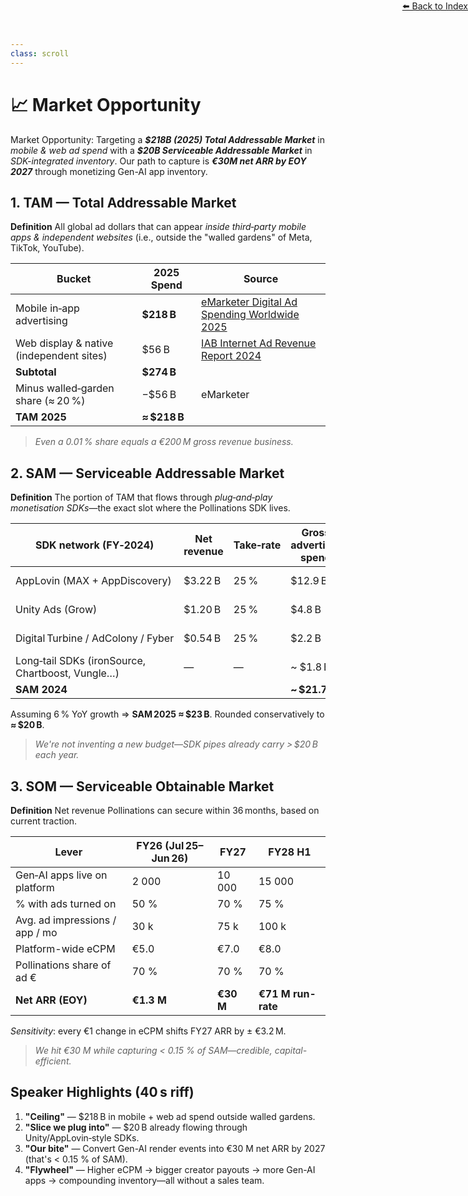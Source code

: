 ```yaml
---
class: scroll
---
```


<div style="text-align: right; position: absolute; top: 0; right: 0;">
<a href="/1">⬅️ Back to Index</a>
</div>

# 📈 **Market Opportunity**

<div class="bg-purple-100 p-1 pl-6 pr-6 rounded-lg border-l-4 border-purple-500 mb-6">
  <p class="text-purple-800">Market Opportunity: Targeting a <strong><em>$218B (2025) Total Addressable Market</em></strong> in <em>mobile & web ad spend</em> with a <strong><em>$20B Serviceable Addressable Market</em></strong> in <em>SDK-integrated inventory</em>. Our path to capture is <strong><em>€30M net ARR by EOY 2027</em></strong> through monetizing Gen-AI app inventory.</p>
</div>

## 1. TAM — Total Addressable Market

**Definition** All global ad dollars that can appear *inside third‑party mobile apps & independent websites* (i.e., outside the "walled gardens" of Meta, TikTok, YouTube).

| Bucket                                   | 2025 Spend    | Source                                                                    |
| ---------------------------------------- | ------------- | ------------------------------------------------------------------------- |
| Mobile in‑app advertising                | **\$218 B**   | [eMarketer Digital Ad Spending Worldwide 2025](https://www.emarketer.com) |
| Web display & native (independent sites) | \$56 B        | [IAB Internet Ad Revenue Report 2024](https://www.iab.com)                |
| **Subtotal**                             | **\$274 B**   |                                                                           |
| Minus walled‑garden share (≈ 20 %)       | −\$56 B       | eMarketer                                                                 |
| **TAM 2025**                             | **≈ \$218 B** |                                                                           |

> *Even a 0.01 % share equals a €200 M gross revenue business.*

## 2. SAM — Serviceable Addressable Market

**Definition** The portion of TAM that flows through *plug‑and‑play monetisation SDKs*—the exact slot where the Pollinations SDK lives.

| SDK network (FY‑2024)                            | Net revenue | Take‑rate | **Gross advertiser spend** | Source                                                  |
| ------------------------------------------------ | ----------- | --------- | -------------------------- | ------------------------------------------------------- |
| AppLovin (MAX + AppDiscovery)                    | \$3.22 B    | 25 %      | \$12.9 B                   | [AppLovin 2024 10‑K](https://investors.applovin.com)    |
| Unity Ads (Grow)                                 | \$1.20 B    | 25 %      | \$4.8 B                    | [Unity 2024 10‑K](https://investors.unity.com)          |
| Digital Turbine / AdColony / Fyber               | \$0.54 B    | 25 %      | \$2.2 B                    | [Digital Turbine 2024 10‑K](https://digitalturbine.com) |
| Long‑tail SDKs (ironSource, Chartboost, Vungle…) | —           | —         | \~ \$1.8 B                 | Analyst synthesis                                       |
| **SAM 2024**                                     |             |           | **\~ \$21.7 B**            |                                                         |

Assuming 6 % YoY growth ⇒ **SAM 2025 ≈ \$23 B**. Rounded conservatively to **≈ \$20 B**.

> *We're not inventing a new budget—SDK pipes already carry > \$20 B each year.*


## 3. SOM — Serviceable Obtainable Market

**Definition** Net revenue Pollinations can secure within 36 months, based on current traction.

| Lever                          | FY26 (Jul 25–Jun 26) | FY27      | FY28 H1            |
| ------------------------------ | -------------------- | --------- | ------------------ |
| Gen‑AI apps live on platform   | 2 000                | 10 000     | 15 000              |
| % with ads turned on           | 50 %                 | 70 %      | 75 %               |
| Avg. ad impressions / app / mo | 30 k                 | 75 k      | 100 k               |
| Platform-wide eCPM             | €5.0                 | €7.0      | €8.0               |
| Pollinations share of ad €     | 70 %                 | 70 %      | 70 %               |
| **Net ARR (EOY)**              | **€1.3 M**           | **€30 M** | **€71 M run-rate** |

*Sensitivity*: every €1 change in eCPM shifts FY27 ARR by ± €3.2 M.

> *We hit €30 M while capturing < 0.15 % of SAM—credible, capital-efficient.*

## Speaker Highlights (40 s riff)

1. **"Ceiling"** — \$218 B in mobile + web ad spend outside walled gardens.
2. **"Slice we plug into"** — \$20 B already flowing through Unity/AppLovin‑style SDKs.
3. **"Our bite"** — Convert Gen-AI render events into €30 M net ARR by 2027 (that's < 0.15 % of SAM).
4. **"Flywheel"** — Higher eCPM → bigger creator payouts → more Gen-AI apps → compounding inventory—all without a sales team.